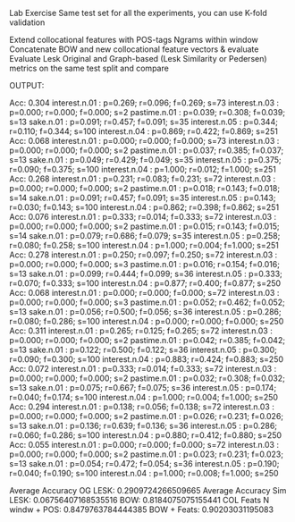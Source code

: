 Lab Exercise
Same test set for all the experiments, you can use K-fold validation

Extend collocational features with
POS-tags
Ngrams within window
Concatenate BOW and new collocational feature vectors & evaluate
Evaluate Lesk Original and Graph-based (Lesk Similarity or Pedersen) metrics on the same test split and compare

OUTPUT:

Acc: 0.304
interest.n.01  : p=0.269; r=0.096; f=0.269; s=73
interest.n.03  : p=0.000; r=0.000; f=0.000; s=2
pastime.n.01   : p=0.039; r=0.308; f=0.039; s=13
sake.n.01      : p=0.091; r=0.457; f=0.091; s=35
interest.n.05  : p=0.344; r=0.110; f=0.344; s=100
interest.n.04  : p=0.869; r=0.422; f=0.869; s=251
Acc: 0.068
interest.n.01  : p=0.000; r=0.000; f=0.000; s=73
interest.n.03  : p=0.000; r=0.000; f=0.000; s=2
pastime.n.01   : p=0.037; r=0.385; f=0.037; s=13
sake.n.01      : p=0.049; r=0.429; f=0.049; s=35
interest.n.05  : p=0.375; r=0.090; f=0.375; s=100
interest.n.04  : p=1.000; r=0.012; f=1.000; s=251
Acc: 0.268
interest.n.01  : p=0.231; r=0.083; f=0.231; s=72
interest.n.03  : p=0.000; r=0.000; f=0.000; s=2
pastime.n.01   : p=0.018; r=0.143; f=0.018; s=14
sake.n.01      : p=0.091; r=0.457; f=0.091; s=35
interest.n.05  : p=0.143; r=0.030; f=0.143; s=100
interest.n.04  : p=0.862; r=0.398; f=0.862; s=251
Acc: 0.076
interest.n.01  : p=0.333; r=0.014; f=0.333; s=72
interest.n.03  : p=0.000; r=0.000; f=0.000; s=2
pastime.n.01   : p=0.015; r=0.143; f=0.015; s=14
sake.n.01      : p=0.079; r=0.686; f=0.079; s=35
interest.n.05  : p=0.258; r=0.080; f=0.258; s=100
interest.n.04  : p=1.000; r=0.004; f=1.000; s=251
Acc: 0.278
interest.n.01  : p=0.250; r=0.097; f=0.250; s=72
interest.n.03  : p=0.000; r=0.000; f=0.000; s=3
pastime.n.01   : p=0.016; r=0.154; f=0.016; s=13
sake.n.01      : p=0.099; r=0.444; f=0.099; s=36
interest.n.05  : p=0.333; r=0.070; f=0.333; s=100
interest.n.04  : p=0.877; r=0.400; f=0.877; s=250
Acc: 0.068
interest.n.01  : p=0.000; r=0.000; f=0.000; s=72
interest.n.03  : p=0.000; r=0.000; f=0.000; s=3
pastime.n.01   : p=0.052; r=0.462; f=0.052; s=13
sake.n.01      : p=0.056; r=0.500; f=0.056; s=36
interest.n.05  : p=0.286; r=0.080; f=0.286; s=100
interest.n.04  : p=0.000; r=0.000; f=0.000; s=250
Acc: 0.311
interest.n.01  : p=0.265; r=0.125; f=0.265; s=72
interest.n.03  : p=0.000; r=0.000; f=0.000; s=2
pastime.n.01   : p=0.042; r=0.385; f=0.042; s=13
sake.n.01      : p=0.122; r=0.500; f=0.122; s=36
interest.n.05  : p=0.300; r=0.090; f=0.300; s=100
interest.n.04  : p=0.883; r=0.424; f=0.883; s=250
Acc: 0.072
interest.n.01  : p=0.333; r=0.014; f=0.333; s=72
interest.n.03  : p=0.000; r=0.000; f=0.000; s=2
pastime.n.01   : p=0.032; r=0.308; f=0.032; s=13
sake.n.01      : p=0.075; r=0.667; f=0.075; s=36
interest.n.05  : p=0.174; r=0.040; f=0.174; s=100
interest.n.04  : p=1.000; r=0.004; f=1.000; s=250
Acc: 0.294
interest.n.01  : p=0.138; r=0.056; f=0.138; s=72
interest.n.03  : p=0.000; r=0.000; f=0.000; s=2
pastime.n.01   : p=0.026; r=0.231; f=0.026; s=13
sake.n.01      : p=0.136; r=0.639; f=0.136; s=36
interest.n.05  : p=0.286; r=0.060; f=0.286; s=100
interest.n.04  : p=0.880; r=0.412; f=0.880; s=250
Acc: 0.055
interest.n.01  : p=0.000; r=0.000; f=0.000; s=72
interest.n.03  : p=0.000; r=0.000; f=0.000; s=2
pastime.n.01   : p=0.023; r=0.231; f=0.023; s=13
sake.n.01      : p=0.054; r=0.472; f=0.054; s=36
interest.n.05  : p=0.190; r=0.040; f=0.190; s=100
interest.n.04  : p=1.000; r=0.008; f=1.000; s=250

Average Accuracy OG LESK: 0.2909724266509665
Average Accuracy Sim LESK: 0.06756407168535516
BOW: 0.8184075075155441
COL Feats N windw + POS: 0.8479763784444385
BOW + Feats: 0.90203031195083